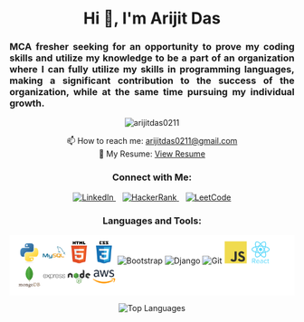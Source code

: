 <h1 align="center">Hi 👋, I'm Arijit Das</h1>
<h3 align="justify">MCA fresher seeking for an opportunity to prove my coding skills and utilize my knowledge to be a part of an organization where I can fully utilize my skills in programming languages, making a significant contribution to the success of the organization, while at the same time pursuing my individual growth.</h3>

<p align="center">
  <img src="https://komarev.com/ghpvc/?username=arijitdas0211&label=Profile%20views&color=0e75b6&style=flat" alt="arijitdas0211" />
</p>

<p align="center">
  📫 How to reach me: <a href="mailto:arijitdas0211@gmail.com">arijitdas0211@gmail.com</a><br/>
  📄 My Resume: <a href="https://drive.google.com/file/d/1yeKFmaDUfbsitFNT01QDD5R8pruCsbRl/view?usp=sharing">View Resume</a>
</p>

<h3 align="center">Connect with Me:</h3>
<p align="center">
  <a href="https://linkedin.com/in/arijitdas0211" target="_blank">
    <img src="https://raw.githubusercontent.com/rahuldkjain/github-profile-readme-generator/master/src/images/icons/Social/linked-in-alt.svg" alt="LinkedIn" height="30" width="40" />
  </a>&nbsp;&nbsp;
  <a href="https://www.hackerrank.com/arijitdas0211" target="_blank">
    <img src="https://raw.githubusercontent.com/rahuldkjain/github-profile-readme-generator/master/src/images/icons/Social/hackerrank.svg" alt="HackerRank" height="30" width="40" />
  </a>&nbsp;&nbsp;
  <a href="https://www.leetcode.com/arijitdas0211" target="_blank">
    <img src="https://raw.githubusercontent.com/rahuldkjain/github-profile-readme-generator/master/src/images/icons/Social/leet-code.svg" alt="LeetCode" height="30" width="40" />
  </a>
</p>

<h3 align="center">Languages and Tools:</h3>
<p align="center">
  <div style="background-color: white; padding: 10px 15px;">
    <img src="https://raw.githubusercontent.com/devicons/devicon/master/icons/python/python-original.svg" alt="Python" height="40" width="40"/>
    <img src="https://raw.githubusercontent.com/devicons/devicon/master/icons/mysql/mysql-original-wordmark.svg" alt="MySQL" height="40" width="40"/>
    <img src="https://raw.githubusercontent.com/devicons/devicon/master/icons/html5/html5-original-wordmark.svg" alt="HTML5" height="40" width="40"/>
    <img src="https://raw.githubusercontent.com/devicons/devicon/master/icons/css3/css3-original-wordmark.svg" alt="CSS3" height="40" width="40"/>
    <img src="https://getbootstrap.com/docs/5.3/assets/brand/bootstrap-logo-shadow.png" alt="Bootstrap" height="40" width="40"/>
    <img src="https://cdn.worldvectorlogo.com/logos/django.svg" alt="Django" height="40" width="40"/>
    <img src="https://www.vectorlogo.zone/logos/git-scm/git-scm-icon.svg" alt="Git" height="40" width="40"/>
    <img src="https://raw.githubusercontent.com/devicons/devicon/master/icons/javascript/javascript-original.svg" alt="JavaScript" height="40" width="40"/>
    <img src="https://raw.githubusercontent.com/devicons/devicon/master/icons/react/react-original-wordmark.svg" alt="React" height="40" width="40"/>
    <img src="https://raw.githubusercontent.com/devicons/devicon/master/icons/mongodb/mongodb-original-wordmark.svg" alt="MongoDB" height="40" width="40"/>
    <img src="https://raw.githubusercontent.com/devicons/devicon/master/icons/express/express-original-wordmark.svg" alt="Express.js" height="40" width="40"/>
    <img src="https://raw.githubusercontent.com/devicons/devicon/master/icons/nodejs/nodejs-original-wordmark.svg" alt="Node.js" height="40" width="40"/>
    <img src="https://raw.githubusercontent.com/devicons/devicon/master/icons/amazonwebservices/amazonwebservices-original-wordmark.svg" alt="AWS" height="40" width="40"/>
  </div>
</p>

<p align="center">
  <img src="https://github-readme-stats.vercel.app/api/top-langs/?username=arijitdas0211&layout=compact&hide=html" alt="Top Languages" />
</p>

